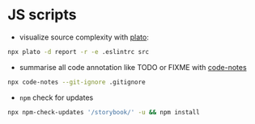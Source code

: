 # JS scripts

- visualize source complexity with [plato](https://github.com/es-analysis/plato):

```bash
npx plato -d report -r -e .eslintrc src
```

- summarise all code annotation like TODO or FIXME with [code-notes](https://github.com/ahmadassaf/code-notes)

```bash
npx code-notes --git-ignore .gitignore
```

- `npm` check for updates

```bash
npx npm-check-updates '/storybook/' -u && npm install
```
